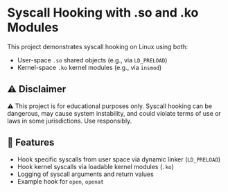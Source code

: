 # Syscall Hooking with .so and .ko Modules

This project demonstrates syscall hooking on Linux using both:
- User-space `.so` shared objects (e.g., via `LD_PRELOAD`)
- Kernel-space `.ko` kernel modules (e.g., via `insmod`)

## ⚠️ Disclaimer

⚠️ This project is for educational purposes only. Syscall hooking can be dangerous, may cause system instability, and could violate terms of use or laws in some jurisdictions. Use responsibly.

## 🧩 Features

- Hook specific syscalls from user space via dynamic linker (`LD_PRELOAD`)
- Hook kernel syscalls via loadable kernel modules (`.ko`)
- Logging of syscall arguments and return values
- Example hook for `open`, `openat`
